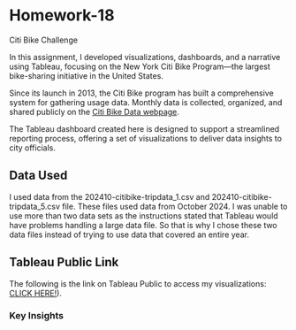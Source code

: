 # Homework-18
Citi Bike Challenge

In this assignment, I developed visualizations, dashboards, and a narrative using Tableau, focusing on the New York Citi Bike Program—the largest bike-sharing initiative in the United States.

Since its launch in 2013, the Citi Bike program has built a comprehensive system for gathering usage data. Monthly data is collected, organized, and shared publicly on the [Citi Bike Data webpage](https://www.citibikenyc.com/system-data).


The Tableau dashboard created here is designed to support a streamlined reporting process, offering a set of visualizations to deliver data insights to city officials.

## Data Used
I used data from the 202410-citibike-tripdata_1.csv and 202410-citibike-tripdata_5.csv file. These files used data from October 2024. I was unable to use more than two data sets as the instructions stated that Tableau would have problems handling a large data file. So that is why I chose these two data files instead of trying to use data that covered an entire year. 

## Tableau Public Link
The following is the link on Tableau Public to access my visualizations:
[CLICK HERE!](https://public.tableau.com/views/CitiBike_Viz_17306686351880/StartStations?:language=en-US&:sid=&:redirect=auth&:display_count=n&:origin=viz_share_link)).





### Key Insights

